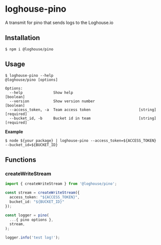 # loghouse-pino

A transmit for pino that sends logs to the Loghouse.io

## Installation

```console
$ npm i @loghouse/pino
```

## Usage

```console
$ loghouse-pino --help
@loghouse/pino [options]

Options:
  --help              Show help                                        [boolean]
  --version           Show version number                              [boolean]
  --access_token, -a  Team access token                      [string] [required]
  --bucket_id, -b     Bucket id in team                      [string] [required]
```

**Example**

```console
$ node ${your package} | loghouse-pino --access_token=${ACCESS_TOKEN} --bucket_id=${BUCKET_ID}
```

## Functions

### createWriteStream

```ts
import { createWriteStream } from '@loghouse/pino';

const stream = createWriteStream({
  access_token: "${ACCESS_TOKEN}",
  bucket_id: "${BUCKET_ID}"
});

const logger = pino(
  ...{ pino options },
  stream,
);

logger.info('test log!');
```